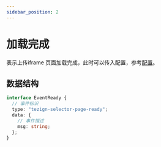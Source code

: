 ```yaml
---
sidebar_position: 2
---
```


# 加载完成

表示上传iframe 页面加载完成，此时可以传入配置，参考[配置](../config)。

## 数据结构

```typescript
interface EventReady {
  // 事件标识
  type: "tezign-selector-page-ready";
  data: {
    // 事件描述
    msg: string;
  };
}
```
